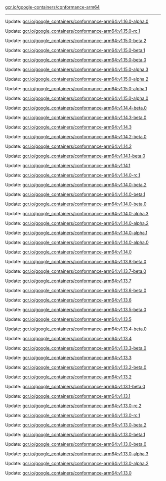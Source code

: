 [gcr.io/google-containers/conformance-arm64](https://hub.docker.com/r/cruse/conformance-arm64/tags/) 

----
Update: [gcr.io/google_containers/conformance-arm64:v1.16.0-alpha.0](https://hub.docker.com/r/cruse/conformance-arm64/tags/)

Update: [gcr.io/google_containers/conformance-arm64:v1.15.0-rc.1](https://hub.docker.com/r/cruse/conformance-arm64/tags/)

Update: [gcr.io/google_containers/conformance-arm64:v1.15.0-beta.2](https://hub.docker.com/r/cruse/conformance-arm64/tags/)

Update: [gcr.io/google_containers/conformance-arm64:v1.15.0-beta.1](https://hub.docker.com/r/cruse/conformance-arm64/tags/)

Update: [gcr.io/google_containers/conformance-arm64:v1.15.0-beta.0](https://hub.docker.com/r/cruse/conformance-arm64/tags/)

Update: [gcr.io/google_containers/conformance-arm64:v1.15.0-alpha.3](https://hub.docker.com/r/cruse/conformance-arm64/tags/)

Update: [gcr.io/google_containers/conformance-arm64:v1.15.0-alpha.2](https://hub.docker.com/r/cruse/conformance-arm64/tags/)

Update: [gcr.io/google_containers/conformance-arm64:v1.15.0-alpha.1](https://hub.docker.com/r/cruse/conformance-arm64/tags/)

Update: [gcr.io/google_containers/conformance-arm64:v1.15.0-alpha.0](https://hub.docker.com/r/cruse/conformance-arm64/tags/)

Update: [gcr.io/google_containers/conformance-arm64:v1.14.4-beta.0](https://hub.docker.com/r/cruse/conformance-arm64/tags/)

Update: [gcr.io/google_containers/conformance-arm64:v1.14.3-beta.0](https://hub.docker.com/r/cruse/conformance-arm64/tags/)

Update: [gcr.io/google_containers/conformance-arm64:v1.14.3](https://hub.docker.com/r/cruse/conformance-arm64/tags/)

Update: [gcr.io/google_containers/conformance-arm64:v1.14.2-beta.0](https://hub.docker.com/r/cruse/conformance-arm64/tags/)

Update: [gcr.io/google_containers/conformance-arm64:v1.14.2](https://hub.docker.com/r/cruse/conformance-arm64/tags/)

Update: [gcr.io/google_containers/conformance-arm64:v1.14.1-beta.0](https://hub.docker.com/r/cruse/conformance-arm64/tags/)

Update: [gcr.io/google_containers/conformance-arm64:v1.14.1](https://hub.docker.com/r/cruse/conformance-arm64/tags/)

Update: [gcr.io/google_containers/conformance-arm64:v1.14.0-rc.1](https://hub.docker.com/r/cruse/conformance-arm64/tags/)

Update: [gcr.io/google_containers/conformance-arm64:v1.14.0-beta.2](https://hub.docker.com/r/cruse/conformance-arm64/tags/)

Update: [gcr.io/google_containers/conformance-arm64:v1.14.0-beta.1](https://hub.docker.com/r/cruse/conformance-arm64/tags/)

Update: [gcr.io/google_containers/conformance-arm64:v1.14.0-beta.0](https://hub.docker.com/r/cruse/conformance-arm64/tags/)

Update: [gcr.io/google_containers/conformance-arm64:v1.14.0-alpha.3](https://hub.docker.com/r/cruse/conformance-arm64/tags/)

Update: [gcr.io/google_containers/conformance-arm64:v1.14.0-alpha.2](https://hub.docker.com/r/cruse/conformance-arm64/tags/)

Update: [gcr.io/google_containers/conformance-arm64:v1.14.0-alpha.1](https://hub.docker.com/r/cruse/conformance-arm64/tags/)

Update: [gcr.io/google_containers/conformance-arm64:v1.14.0-alpha.0](https://hub.docker.com/r/cruse/conformance-arm64/tags/)

Update: [gcr.io/google_containers/conformance-arm64:v1.14.0](https://hub.docker.com/r/cruse/conformance-arm64/tags/)

Update: [gcr.io/google_containers/conformance-arm64:v1.13.8-beta.0](https://hub.docker.com/r/cruse/conformance-arm64/tags/)

Update: [gcr.io/google_containers/conformance-arm64:v1.13.7-beta.0](https://hub.docker.com/r/cruse/conformance-arm64/tags/)

Update: [gcr.io/google_containers/conformance-arm64:v1.13.7](https://hub.docker.com/r/cruse/conformance-arm64/tags/)

Update: [gcr.io/google_containers/conformance-arm64:v1.13.6-beta.0](https://hub.docker.com/r/cruse/conformance-arm64/tags/)

Update: [gcr.io/google_containers/conformance-arm64:v1.13.6](https://hub.docker.com/r/cruse/conformance-arm64/tags/)

Update: [gcr.io/google_containers/conformance-arm64:v1.13.5-beta.0](https://hub.docker.com/r/cruse/conformance-arm64/tags/)

Update: [gcr.io/google_containers/conformance-arm64:v1.13.5](https://hub.docker.com/r/cruse/conformance-arm64/tags/)

Update: [gcr.io/google_containers/conformance-arm64:v1.13.4-beta.0](https://hub.docker.com/r/cruse/conformance-arm64/tags/)

Update: [gcr.io/google_containers/conformance-arm64:v1.13.4](https://hub.docker.com/r/cruse/conformance-arm64/tags/)

Update: [gcr.io/google_containers/conformance-arm64:v1.13.3-beta.0](https://hub.docker.com/r/cruse/conformance-arm64/tags/)

Update: [gcr.io/google_containers/conformance-arm64:v1.13.3](https://hub.docker.com/r/cruse/conformance-arm64/tags/)

Update: [gcr.io/google_containers/conformance-arm64:v1.13.2-beta.0](https://hub.docker.com/r/cruse/conformance-arm64/tags/)

Update: [gcr.io/google_containers/conformance-arm64:v1.13.2](https://hub.docker.com/r/cruse/conformance-arm64/tags/)

Update: [gcr.io/google_containers/conformance-arm64:v1.13.1-beta.0](https://hub.docker.com/r/cruse/conformance-arm64/tags/)

Update: [gcr.io/google_containers/conformance-arm64:v1.13.1](https://hub.docker.com/r/cruse/conformance-arm64/tags/)

Update: [gcr.io/google_containers/conformance-arm64:v1.13.0-rc.2](https://hub.docker.com/r/cruse/conformance-arm64/tags/)

Update: [gcr.io/google_containers/conformance-arm64:v1.13.0-rc.1](https://hub.docker.com/r/cruse/conformance-arm64/tags/)

Update: [gcr.io/google_containers/conformance-arm64:v1.13.0-beta.2](https://hub.docker.com/r/cruse/conformance-arm64/tags/)

Update: [gcr.io/google_containers/conformance-arm64:v1.13.0-beta.1](https://hub.docker.com/r/cruse/conformance-arm64/tags/)

Update: [gcr.io/google_containers/conformance-arm64:v1.13.0-beta.0](https://hub.docker.com/r/cruse/conformance-arm64/tags/)

Update: [gcr.io/google_containers/conformance-arm64:v1.13.0-alpha.3](https://hub.docker.com/r/cruse/conformance-arm64/tags/)

Update: [gcr.io/google_containers/conformance-arm64:v1.13.0-alpha.2](https://hub.docker.com/r/cruse/conformance-arm64/tags/)

Update: [gcr.io/google_containers/conformance-arm64:v1.13.0](https://hub.docker.com/r/cruse/conformance-arm64/tags/)

